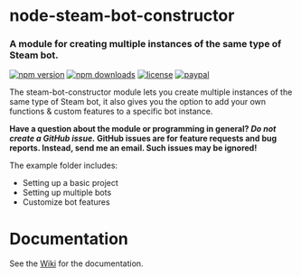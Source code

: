 # node-steam-bot-constructor
### A module for creating multiple instances of the same type of Steam bot. 
[![npm version](https://img.shields.io/npm/v/steam-bot-constructor.svg)](https://npmjs.com/package/steam-bot-constructor)
[![npm downloads](https://img.shields.io/npm/dm/steam-bot-constructor.svg)](https://npmjs.com/package/steam-bot-constructor)
[![license](https://img.shields.io/npm/l/steam-bot-constructor.svg)](https://github.com/SnaBe/node-steam-bot-constructor/blob/master/LICENSE)
[![paypal](https://img.shields.io/badge/paypal-donate-yellow.svg)](https://www.paypal.me/snabe)

The steam-bot-constructor module lets you create multiple instances of the same type of Steam bot, it also gives you the option to add your own functions & custom features to a specific bot instance. 

**Have a question about the module or programming in general? *Do not create a GitHub issue.* GitHub issues are for feature requests and bug reports. Instead, send me an email. Such issues may be ignored!**

The example folder includes:
- Setting up a basic project
- Setting up multiple bots
- Customize bot features

# Documentation
See the [Wiki](https://github.com/SnaBe/node-steam-bot-constructor/wiki) for the documentation.
